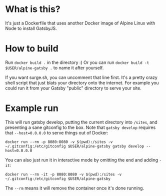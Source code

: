 # What is this?

It's just a Dockerfile that uses another Docker image of Alpine Linux with Node to install GatsbyJS.

# How to build

Run `docker build .` in the directory :)
Or you can run `docker build -t $USER/alpine-gatsby .` to name it after yourself.

If you want surge.sh, you can uncomment that line first.
It's a pretty crazy shell script that just blats your directory onto the internet.
For example you could run it from your Gatsby "public" directory to serve your site.

# Example run

This will run gatsby develop, putting the current directory into `/sites`, and presenting a sane gitconfig to the box.
Note that `gatsby develop` requires that `--host=0.0.0.0` to serve things out of Docker:

`
docker run --rm -p 8080:8080 -v $(pwd):/sites -v ~/.gitconfig:/etc/gitconfig $USER/alpine-gatsby gatsby develop --host=0.0.0.0
`

You can also just run it in interactive mode by omitting the end and adding `-it`:

`
docker run --rm -it -p 8080:8080 -v $(pwd):/sites -v ~/.gitconfig:/etc/gitconfig $USER/alpine-gatsby
`

The `--rm` means it will remove the container once it's done running.
